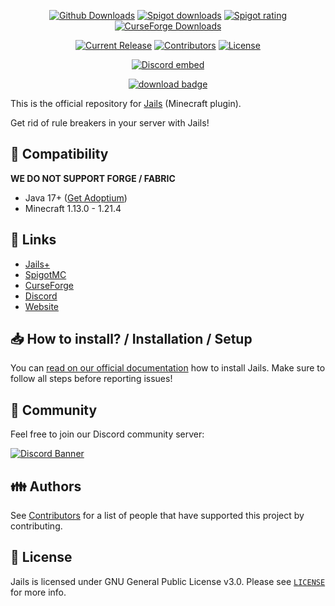 <p align="center">
<a href="https://github.com/zitemaker/Jails/releases/"><img src="https://img.shields.io/github/downloads/zitemaker/Jails/latest/total.svg" alt="Github Downloads"></a>
<a href="https://www.spigotmc.org/resources/123183/"><img src="https://img.shields.io/spiget/downloads/123183?label=Spigot%20Downloads" alt="Spigot downloads"></a>
<a href="https://www.spigotmc.org/resources/123183/"><img src="https://img.shields.io/spiget/rating/123183" alt="Spigot rating"></a>
<a href="https://www.curseforge.com/minecraft/bukkit-plugins/jails"><img src="https://img.shields.io/curseforge/dt/1218504?label=CurseForge%20Downloads" alt="CurseForge Downloads"></a>

</p>

<p align="center">
<a href="https://github.com/SkinsRestorer/SkinsRestorer/releases/latest"><img src="https://img.shields.io/github/release/zitemaker/Jails.svg" alt="Current Release"></a>
<a href="https://github.com/zitemaker/Jails/graphs/contributors"><img src="https://img.shields.io/github/contributors/zitemaker/Jails.svg" alt="Contributors"></a>
<a href="https://github.com/zitemaker/Jails/blob/master/LICENSE"><img src="https://img.shields.io/github/license/zitemaker/Jails.svg" alt="License"></a>
</p>

<p align="center"><a href="https://discord.gg/HkTQz3xWJc"><img src="https://discord.com/api/guilds/1341770518684241991/embed.png" alt="Discord embed"></a></p>
<p align="center"><a href="https://github.com/zitemaker/Jails/releases/latest/"><img src="https://img.shields.io/badge/DOWNLOAD-LATEST-success?style=for-the-badge" alt="download badge"></a></p>

This is the official repository for [Jails](https://zitemaker.tebex.io/) (Minecraft plugin).

Get rid of rule breakers in your server with Jails!

## :telescope: Compatibility

**WE DO NOT SUPPORT FORGE / FABRIC**

- Java 17+ ([Get Adoptium](https://adoptium.net/))
- Minecraft 1.13.0 - 1.21.4

## :link: Links

- [Jails+](https://zitemaker.tebex.io/package/6703941)
- [SpigotMC](https://www.spigotmc.org/resources/123183)
- [CurseForge](https://www.curseforge.com/minecraft/bukkit-plugins/jails)
- [Discord](https://discord.gg/HkTQz3xWJc)
- [Website](https://zitemaker.tebex.io)

## 📥 How to install? / Installation / Setup

You can [read on our official documentation](https://zitemakers-organization.gitbook.io/jails) how to
install Jails. Make sure to follow all steps before reporting issues!

## 🌈 Community

Feel free to join our Discord community server:

[![Discord Banner](https://discord.com/api/guilds/1341770518684241991/widget.png?style=banner2)](https://discord.gg/HkTQz3xWJc)

## :family: Authors

See [Contributors](https://skinsrestorer.net/contributors) for a list of people that have
supported this project by contributing.

## :scroll: License

Jails is licensed under GNU General Public License v3.0. Please
see [`LICENSE`](https://github.com/zitemaker/Jails/blob/master/LICENSE) for more info.
